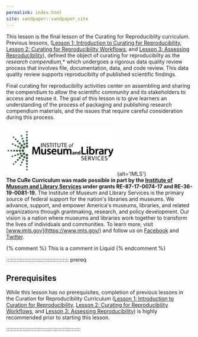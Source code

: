 ```yaml
---
permalink: index.html
site: sandpaper::sandpaper_site
---
```


This lesson is the final lesson of the Curating for Reproduciblity curriculum.  Previous lessons, ([Lesson 1: Introduction to Curating for Reproducibility](https://curating4reproducibility.org/cure-carpentry-01-intro/), [Lesson 2: Curating for Reproducibility Workflows](https://curating4reproducibility.org/cure-carpentry-02-workflows/), and [Lesson 3: Assessing Reproducibility](https://curating4reproducibility.org/cure-carpentry-03-assessing/)), defined the object of curating for reproducibilty as the *research compendium,*\* which undergoes a rigorous data quality review process that involves file, documentation, data, and code review.  This data quality review supports reproducibilty of published scientific findings.

Final curating for reproducibilty activities center on assembling and sharing the compendium to allow the scientific community and its stakeholders to access and resuse it.  The goal of this lesson is to give learners an understanding of the process of packaging and publishing research compendium materials, and the issues that require careful consideration during this process.

![](fig/imls.jpg "IMLS logo"){alt='IMLS'}  
**The CuRe Curriculum was made possible in part by the [Institute of Museum and Library Services](https://www.imls.gov/) under grants RE-87-17-0074-17 and RE-36-19-0081-19.** The Institute of Museum and Library Services is the primary source of federal support for the nation's libraries and museums. We advance, support, and empower America's museums, libraries, and related organizations through grantmaking, research, and policy development. Our vision is a nation where museums and libraries work together to transform the lives of individuals and communities. To learn more, visit [www.imls.gov](https://www.imls.gov/) and follow us on [Facebook](https://www.facebook.com/USIMLS) and [Twitter](https://www.twitter.com/us_imls).

<!-- this is an html comment -->

{% comment %} This is a comment in Liquid {% endcomment %}

::::::::::::::::::::::::::::::::::::::::::  prereq

## Prerequisites

While this lesson has no prerequisites, completion of previous lessons in the Curation for Reproducibility Curriculum ([Lesson 1: Introduction to Curation for Reproducibility](https://curating4reproducibility.org/cure-carpentry-01-intro/), [Lesson 2: Curating for Reproducibility Workflows](https://curating4reproducibility.org/cure-carpentry-02-workflows/), and [Lesson 3: Assessing Reproducibility](https://curating4reproducibility.org/cure-carpentry-03-assessing/)) is highly recommended prior to starting this lesson.


::::::::::::::::::::::::::::::::::::::::::::::::::




